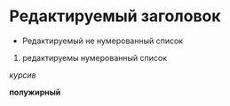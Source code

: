 # Редактируемый заголовок

* Редактируемый не нумерованный список

1. редактируемы нумерованный список

 _курсив_

**полужирный** 


